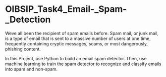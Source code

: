 # OIBSIP_Task4_Email-_Spam-_Detection

Weve all been the recipient of spam emails before. Spam mail, or junk mail, is a type of email that is sent to a massive number of users at one time, frequently containing cryptic messages, scams, or most dangerously, phishing content.


In this Project, use Python to build an email spam detector. Then, use machine learning to train the spam detector to recognize and classify emails into spam and non-spam.
